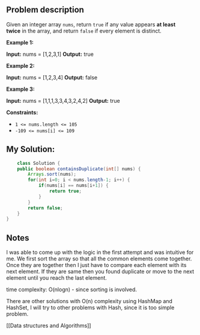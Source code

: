 
## Problem description

Given an integer array `nums`, return `true` if any value appears **at least twice** in the array, and return `false` if every element is distinct.

**Example 1:**

**Input:** nums = [1,2,3,1]
**Output:** true

**Example 2:**

**Input:** nums = [1,2,3,4]
**Output:** false

**Example 3:**

**Input:** nums = [1,1,1,3,3,4,3,2,4,2]
**Output:** true

**Constraints:**

- `1 <= nums.length <= 105`
- `-109 <= nums[i] <= 109`

## My Solution:

```java
	class Solution {
    public boolean containsDuplicate(int[] nums) {
        Arrays.sort(nums);
        for(int i=0; i < nums.length-1; i++) {
            if(nums[i] == nums[i+1]) {
                return true;
            }
        }
        return false;
    }
}
```

## Notes

I was able to come up with the logic in the first attempt and was intuitive for me. We first sort the array so that all the common elements come together. Once they are together then I just have to compare each element with its next element. If they are same then you found duplicate or move to the next element until you reach the last element.

time complexity: O(nlogn) - since sorting is involved.

There are other solutions with O(n) complexity using HashMap and HashSet, I will try to other problems with Hash, since it is too simple problem.

[[Data structures and Algorithms]]